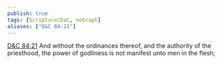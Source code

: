 ```yaml
---
publish: true
tags: [Scripture/DaC, noGraph]
aliases: ["D&C 84:21"]
---
```

[D&C 84:21](https://churchofjesuschrist.org/study/scriptures/dc-testament/dc/84?lang=eng&id=p21#p21) And without the ordinances thereof, and the authority of the priesthood, the power of godliness is not manifest unto men in the flesh;
